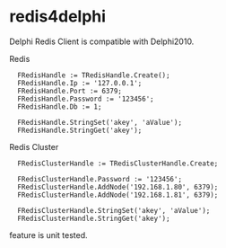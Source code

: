 # redis4delphi

Delphi Redis Client is compatible with Delphi2010.


Redis

```Delphi
  FRedisHandle := TRedisHandle.Create();
  FRedisHandle.Ip := '127.0.0.1';
  FRedisHandle.Port := 6379;
  FRedisHandle.Password := '123456';
  FRedisHandle.Db := 1;

  FRedisHandle.StringSet('akey', 'aValue');
  FRedisHandle.StringGet('akey');
```


Redis Cluster

```Delphi
  FRedisClusterHandle := TRedisClusterHandle.Create;

  FRedisClusterHandle.Password := '123456';
  FRedisClusterHandle.AddNode('192.168.1.80', 6379);
  FRedisClusterHandle.AddNode('192.168.1.81', 6379);

  FRedisClusterHandle.StringSet('akey', 'aValue');
  FRedisClusterHandle.StringGet('akey');
```


feature is unit tested.
